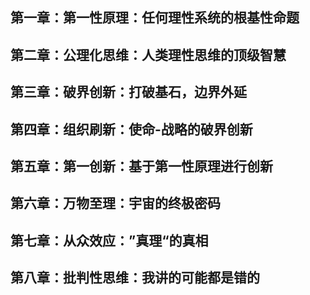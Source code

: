 ## 第一章：第一性原理：任何理性系统的根基性命题

## 第二章：公理化思维：人类理性思维的顶级智慧

## 第三章：破界创新：打破基石，边界外延

## 第四章：组织刷新：使命-战略的破界创新

## 第五章：第一创新：基于第一性原理进行创新

## 第六章：万物至理：宇宙的终极密码

## 第七章：从众效应：”真理“的真相

## 第八章：批判性思维：我讲的可能都是错的

